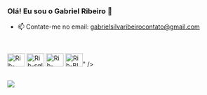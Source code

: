 ### Olá! Eu sou o Gabriel Ribeiro 👋
- 📫 Contate-me no email: gabrielsilvaribeirocontato@gmail.com
##

<div style="display: inline_block"><br>
  <img alignt="center" alt="Rib-python" height="30" width="40" src="https://cdn.jsdelivr.net/gh/devicons/devicon@latest/icons/python/python-original-wordmark.svg" />
  <img alignt="center" alt="Rib-sql" height="30" width="40" src="https://cdn.jsdelivr.net/gh/devicons/devicon@latest/icons/azuresqldatabase/azuresqldatabase-original.svg"/>
  <img alignt="center" alt="Rib-excel" height="30" width="40" src="https://img.icons8.com/?size=100&id=117561&format=png&color=000000](https://icons8.com.br/icon/117561/microsoft-excel-2019" />
  <img alignt="center" alt="Rib-BI" height="30" width="40" src="<svg fill="none" xmlns="http://www.w3.org/2000/svg" viewBox="0 0 1600 1600"><mask id="prefix__a" style="mask-type:alpha" maskUnits="userSpaceOnUse" x="200" y="0" width="1200" height="1600"><path d="M1333.25 0c36.86 0 66.75 29.885 66.75 66.75v1466.5c0 36.86-29.89 66.75-66.75 66.75H266.667c-36.819 0-66.667-29.85-66.667-66.67V866.667C200 829.848 229.848 800 266.667 800H525V466.667C525 429.848 554.848 400 591.667 400H850V66.75C850 29.885 879.885 0 916.75 0h416.5z" fill="#fff"/></mask><g mask="url(#prefix__a)"><path d="M1400 66.75v1466.5c0 36.86-29.89 66.75-66.75 66.75h-416.5c-36.865 0-66.75-29.89-66.75-66.75V66.75C850 29.885 879.885 0 916.75 0h416.5c36.87 0 66.75 29.885 66.75 66.75z" fill="url(#prefix__paint0_linear_8592:56198)"/><g filter="url(#prefix__filter0_dd_8592:56198)"><path d="M1075 466.667V1600H525V466.667C525 429.848 554.848 400 591.667 400h416.663c36.82 0 66.67 29.848 66.67 66.667z" fill="url(#prefix__paint1_linear_8592:56198)"/></g><path d="M200 866.667v666.663c0 36.82 29.848 66.67 66.667 66.67H750V866.667C750 829.848 720.152 800 683.333 800H266.667C229.848 800 200 829.848 200 866.667z" fill="url(#prefix__paint2_linear_8592:56198)"/></g><defs><linearGradient id="prefix__paint0_linear_8592:56198" x1="758.333" y1="0" x2="1447.82" y2="1507.15" gradientUnits="userSpaceOnUse"><stop stop-color="#E6AD10"/><stop offset="1" stop-color="#C87E0E"/></linearGradient><linearGradient id="prefix__paint1_linear_8592:56198" x1="524.955" y1="400" x2="1105.79" y2="1561.67" gradientUnits="userSpaceOnUse"><stop stop-color="#F6D751"/><stop offset="1" stop-color="#E6AD10"/></linearGradient><linearGradient id="prefix__paint2_linear_8592:56198" x1="199.955" y1="800" x2="519.784" y2="1581.68" gradientUnits="userSpaceOnUse"><stop stop-color="#F9E589"/><stop offset="1" stop-color="#F6D751"/></linearGradient><filter id="prefix__filter0_dd_8592:56198" x="391.667" y="300" width="816.667" height="1466.67" filterUnits="userSpaceOnUse" color-interpolation-filters="sRGB"><feFlood flood-opacity="0" result="BackgroundImageFix"/><feColorMatrix in="SourceAlpha" values="0 0 0 0 0 0 0 0 0 0 0 0 0 0 0 0 0 0 127 0" result="hardAlpha"/><feOffset dy="6.333"/><feGaussianBlur stdDeviation="6.333"/><feColorMatrix values="0 0 0 0 0 0 0 0 0 0 0 0 0 0 0 0 0 0 0.2 0"/><feBlend in2="BackgroundImageFix" result="effect1_dropShadow_8592:56198"/><feColorMatrix in="SourceAlpha" values="0 0 0 0 0 0 0 0 0 0 0 0 0 0 0 0 0 0 127 0" result="hardAlpha"/><feOffset dy="33.333"/><feGaussianBlur stdDeviation="66.667"/><feColorMatrix values="0 0 0 0 0 0 0 0 0 0 0 0 0 0 0 0 0 0 0.18 0"/><feBlend in2="effect1_dropShadow_8592:56198" result="effect2_dropShadow_8592:56198"/><feBlend in="SourceGraphic" in2="effect2_dropShadow_8592:56198" result="shape"/></filter></defs></svg>" />
</div>

##

<div>
  <a href="https://www.linkedin.com/in/gabriel-ribeiro-6353911b9/" target="_blank"><img src="https://img.shields.io/badge/LinkedIn-0077B5?style=for-the-badge&logo=linkedin&logoColor=white" target="_blank"></a>
</div>
